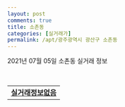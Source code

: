 ```yaml
---
layout: post
comments: true
title: 소촌동
categories: [실거래가]
permalink: /apt/광주광역시 광산구 소촌동
---
```


2021년 07월 05일 소촌동 실거래 정보

<script type="text/javascript">
  google.charts.load('current', {'packages':['corechart']});
  google.charts.setOnLoadCallback(drawChart);

  function drawChart() {
    var data = google.visualization.arrayToDataTable([['거래일', '매매', '전월세', '전매'], ['20-07', 20, 26, 0], ['20-08', 21, 15, 0], ['20-09', 33, 15, 0], ['20-10', 28, 15, 0], ['20-11', 28, 9, 0], ['20-12', 36, 11, 0], ['21-01', 29, 19, 89], ['21-02', 23, 14, 12], ['21-03', 26, 14, 12], ['21-04', 30, 8, 22], ['21-05', 39, 11, 6], ['21-06', 16, 11, 1], ['21-07', 0, 1, 0]]);

    var options = {
      title: '최근 유형별 거래량 추이',
      legend: { position: 'bottom' }
    };

    var chart = new google.visualization.LineChart(document.getElementById('columnchart_material'));
    chart.draw(data, (options));
  }
</script>

<div id="columnchart_material" style="width: 95%; margin-left: -35px; display: block"></div>
<br>
<table>
  <tr>
    <td colspan="4" style="font-weight: bold;"><a href="https://search.naver.com/search.naver?query=소촌동 실거래정보없음">실거래정보없음</a></td>
  </tr>
    
</table>
    